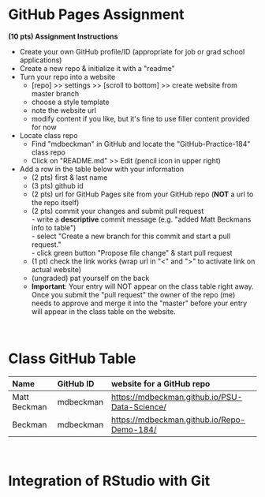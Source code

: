 
# GitHub Pages Assignment

**(10 pts) Assignment Instructions**

- Create your own GitHub profile/ID (appropriate for job or grad school applications)  
- Create a new repo & initialize it with a "readme"   
- Turn your repo into a website  
    - [repo] >> settings >> [scroll to bottom] >> create website from master branch  
    - choose a style template 
    - note the website url  
    - modify content if you like, but it's fine to use filler content provided for now  
- Locate class repo
    - Find "mdbeckman" in GitHub and locate the "GitHub-Practice-184" class repo
    - Click on "README.md" >> Edit (pencil icon in upper right)
- Add a row in the table below with your information   
    - (2 pts) first & last name  
    - (3 pts) github id  
    - (2 pts) url for GitHub Pages site from your GitHub repo (**NOT** a url to the repo itself)
    - (2 pts) commit your changes and submit pull request   
            - write a **descriptive** commit message (e.g. "added Matt Beckmans info to table")  
            - select "Create a new branch for this commit and start a pull request."   
            - click green button "Propose file change" & start pull request  
    - (1 pt) check the link works (wrap url in "<" and ">" to activate link on actual website)  
    - (ungraded) pat yourself on the back
    - **Important**: Your entry will NOT appear on the class table right away.  Once you submit the "pull request" the owner of the repo (me) needs to approve and merge it into the "master" before your entry will appear in the class table on the website. 

<br>

# Class GitHub Table 

|Name                     |GitHub ID             |website for a GitHub repo                                | 
|:------------------------|:---------------------|:--------------------------------------------------------|  
| Matt Beckman    | mdbeckman      | <https://mdbeckman.github.io/PSU-Data-Science/>   |  
| Beckman | mdbeckman | <https://mdbeckman.github.io/Repo-Demo-184/> |


<br>

# Integration of RStudio with Git

